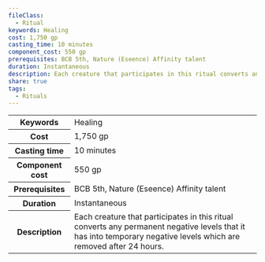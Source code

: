 ```yaml
---
fileClass:
  - Ritual
keywords: Healing
cost: 1,750 gp
casting_time: 10 minutes
component_cost: 550 gp
prerequisites: BCB 5th, Nature (Eseence) Affinity talent
duration: Instantaneous
description: Each creature that participates in this ritual converts any permanent negative levels that it has into temporary negative levels which are removed after 24 hours.
share: true
tags:
  - Rituals
---
```

<p><span style="overflow-x: auto;"><table><tbody><tr><th>Keywords</th><td>Healing</td></tr><tr><th>Cost</th><td>1,750 gp</td></tr><tr><th>Casting time</th><td>10 minutes</td></tr><tr><th>Component cost</th><td>550 gp</td></tr><tr><th>Prerequisites</th><td>BCB 5th, Nature (Eseence) Affinity talent</td></tr><tr><th>Duration</th><td>Instantaneous</td></tr><tr><th>Description</th><td>Each creature that participates in this ritual converts any permanent negative levels that it has into temporary negative levels which are removed after 24 hours.</td></tr></tbody></table></span></p>